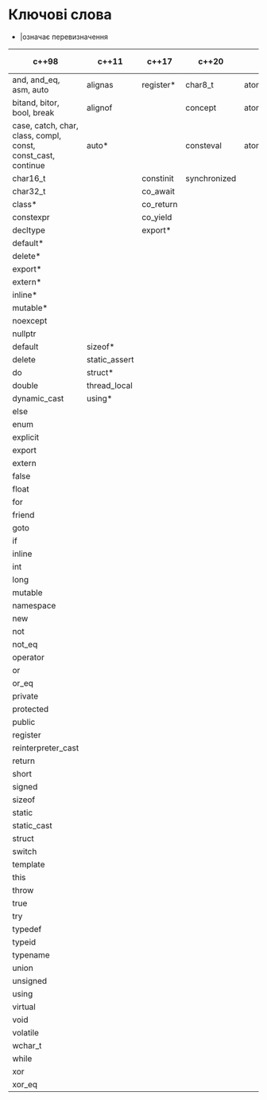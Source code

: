 # Ключові слова

* |означає перевизначення

c++98 | c++11 | c++17 | c++20 | TM TC | reflection TC
--|--|--|---|---|---
and, and_eq, asm, auto|alignas|register*|char8_t|atomic_cancel|reflexpr
bitand, bitor, bool, break | alignof || concept | atomic_commit
case, catch, char, class, compl, const, const_cast, continue|auto*||consteval|atomic_noexcept
|char16_t||constinit|synchronized
|char32_t||co_await
|class*||co_return
|constexpr||co_yield
|decltype||export*
|default*||
|delete*||
|export*||
|extern*||
|inline*||
|mutable*||
|noexcept||
|nullptr||
default|sizeof*||
delete|static_assert||
|do|struct*
|double|thread_local
|dynamic_cast|using*
|else
|enum
|explicit
|export
|extern
|false
|float
|for
|friend
|goto
|if
|inline
|int
|long
|mutable
|namespace
|new
|not
|not_eq
|operator
|or
|or_eq
|private
|protected
|public
|register
|reinterpreter_cast
|return
|short
|signed
|sizeof
|static
|static_cast
|struct
|switch
|template
|this
|throw
|true
|try
|typedef
|typeid
|typename
|union
|unsigned
|using
|virtual
|void
|volatile
|wchar_t
|while
|xor
|xor_eq

